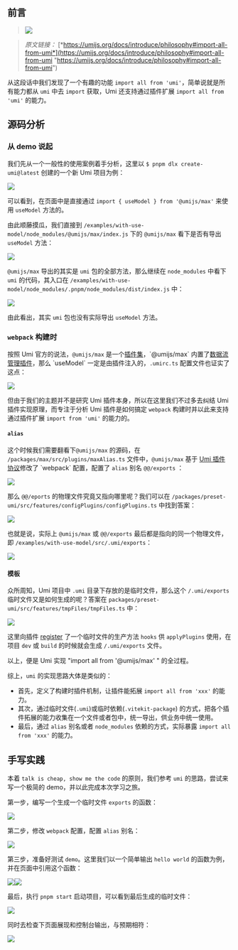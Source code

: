 ## 前言

> ![](https://p3-juejin.byteimg.com/tos-cn-i-k3u1fbpfcp/807ee34bf2ce4b369941b0f89c821180~tplv-k3u1fbpfcp-zoom-in-crop-mark:1512:0:0:0.awebp)

> *原文链接：* [*https://umijs.org/docs/introduce/philosophy#import-all-from-umi*](https://umijs.org/docs/introduce/philosophy#import-all-from-umi "https://umijs.org/docs/introduce/philosophy#import-all-from-umi")

从这段话中我们发现了一个有趣的功能 `import all from 'umi'`，简单说就是所有能力都从 `umi` 中去 `import` 获取，Umi 还支持通过插件扩展 `import all from 'umi'` 的能力。

## 源码分析

### 从 demo 说起

我们先从一个一般性的使用案例着手分析，这里以 `$ pnpm dlx create-umi@latest` 创建的一个新 Umi 项目为例：

![](https://p3-juejin.byteimg.com/tos-cn-i-k3u1fbpfcp/68ddc974fd0e461bbde2010f3eff04cc~tplv-k3u1fbpfcp-zoom-in-crop-mark:1512:0:0:0.awebp)

可以看到，在页面中是直接通过 `import { useModel } from '@umijs/max'` 来使用 `useModel` 方法的。

由此顺藤摸瓜，我们直接到 `/examples/with-use-model/node_modules/@umijs/max/index.js` 下的 `@umijs/max` 看下是否有导出 `useModel` 方法：

![](https://p3-juejin.byteimg.com/tos-cn-i-k3u1fbpfcp/87d75a9c8a9a4bfaac2de06fbba271a1~tplv-k3u1fbpfcp-zoom-in-crop-mark:1512:0:0:0.awebp)

`@umijs/max` 导出的其实是 `umi` 包的全部方法，那么继续在 `node_modules` 中看下 `umi` 的代码，其入口在 `/examples/with-use-model/node_modules/.pnpm/node_modules/dist/index.js` 中：

![](https://p3-juejin.byteimg.com/tos-cn-i-k3u1fbpfcp/1ef2466a62b04ecbb5f6bae7b7129c58~tplv-k3u1fbpfcp-zoom-in-crop-mark:1512:0:0:0.awebp)

由此看出，其实 `umi` 包也没有实际导出 `useModel` 方法。

### `webpack` 构建时

按照 Umi 官方的说法，`@umijs/max` 是一个[插件集](https://umijs.org/docs/max/introduce "https://umijs.org/docs/max/introduce")，`@umijs/max` 内置了[数据流管理插件](https://github.com/umijs/umi/blob/master/packages/plugins/src/model.ts "https://github.com/umijs/umi/blob/master/packages/plugins/src/model.ts")，那么 `useModel` 一定是由插件注入的，`.umirc.ts` 配置文件也证实了这点：

![](https://p3-juejin.byteimg.com/tos-cn-i-k3u1fbpfcp/40070cf529424fd8b9a6c03858a2587c~tplv-k3u1fbpfcp-zoom-in-crop-mark:1512:0:0:0.awebp)

但由于我们的主题并不是研究 Umi 插件本身，所以在这里我们不过多去纠结 Umi 插件实现原理，而专注于分析 Umi 插件是如何搞定 `webpack` 构建时并以此来支持通过插件扩展 `import from 'umi'` 的能力的。

#### `alias`

这个时候我们需要翻看下`@umijs/max` 的源码，在 `/packages/max/src/plugins/maxAlias.ts` 文件中，`@umijs/max` 基于 [Umi 插件协议](https://umijs.org/docs/guides/plugins "https://umijs.org/docs/guides/plugins")修改了 `webpack` 配置，配置了 `alias` 别名 `@@/exports` ：

![](https://p3-juejin.byteimg.com/tos-cn-i-k3u1fbpfcp/7482a9d15c5f4114975acbd006d18179~tplv-k3u1fbpfcp-zoom-in-crop-mark:1512:0:0:0.awebp)

那么 `@@/eports` 的物理文件究竟又指向哪里呢？我们可以在 `/packages/preset-umi/src/features/configPlugins/configPlugins.ts` 中找到答案：

![](https://p3-juejin.byteimg.com/tos-cn-i-k3u1fbpfcp/cf2e60906a2948628a600bace4e4976e~tplv-k3u1fbpfcp-zoom-in-crop-mark:1512:0:0:0.awebp)

也就是说，实际上 `@umijs/max` 或 `@@/exports` 最后都是指向的同一个物理文件，即 `/examples/with-use-model/src/.umi/exports`：

![](https://p3-juejin.byteimg.com/tos-cn-i-k3u1fbpfcp/3ac4bacfa5cc4277b921e4db2d892725~tplv-k3u1fbpfcp-zoom-in-crop-mark:1512:0:0:0.awebp)

#### 模板

众所周知，Umi 项目中 `.umi` 目录下存放的是临时文件，那么这个 `/.umi/exports` 临时文件又是如何生成的呢？答案在 `packages/preset-umi/src/features/tmpFiles/tmpFiles.ts` 中：

![](https://p3-juejin.byteimg.com/tos-cn-i-k3u1fbpfcp/2259299ced744e63b01896e158069e19~tplv-k3u1fbpfcp-zoom-in-crop-mark:1512:0:0:0.awebp)

这里向插件 [register](https://umijs.org/docs/guides/plugins#register--registermethod-%E4%BB%A5%E5%8F%8A-applyplugins "https://umijs.org/docs/guides/plugins#register--registermethod-%E4%BB%A5%E5%8F%8A-applyplugins") 了一个临时文件的生产方法 `hooks` 供 `applyPlugins` 使用，在项目 `dev` 或 `build` 的时候就会生成 `/.umi/exports` 文件。

以上，便是 Umi 实现 "import all from '@umijs/max' " 的全过程。

综上，`umi` 的实现思路大体是类似的：

+   首先，定义了构建时插件机制，让插件能拓展 `import all from 'xxx'` 的能力。
+   其次，通过临时文件(`.umi`)或临时依赖(`.vitekit-package`) 的方式，把各个插件拓展的能力收集在一个文件或者包中，统一导出，供业务中统一使用。
+   最后，通过 `alias` 别名或者 `node_modules` 依赖的方式，实际暴露 `import all from 'xxx'` 的能力。

## 手写实践

本着 `talk is cheap, show me the code` 的原则，我们参考 `umi` 的思路，尝试来写一个极简的 demo，并以此完成本次学习之旅。

第一步，编写一个生成一个临时文件 `exports` 的函数：

![](https://p3-juejin.byteimg.com/tos-cn-i-k3u1fbpfcp/877b801cf0334dacbeaa655f12bf5b87~tplv-k3u1fbpfcp-zoom-in-crop-mark:1512:0:0:0.awebp)

第二步，修改 `webpack` 配置，配置 `alias` 别名：

![](https://p3-juejin.byteimg.com/tos-cn-i-k3u1fbpfcp/ee22aad6ad55492aabf7a674cd9920c2~tplv-k3u1fbpfcp-zoom-in-crop-mark:1512:0:0:0.awebp)

第三步，准备好测试 `demo`。这里我们以一个简单输出 `hello world` 的函数为例，并在页面中引用这个函数：

![](https://p3-juejin.byteimg.com/tos-cn-i-k3u1fbpfcp/83d8e7080938414bb6c8ec3fcdb0d24d~tplv-k3u1fbpfcp-zoom-in-crop-mark:1512:0:0:0.awebp)![](https://p3-juejin.byteimg.com/tos-cn-i-k3u1fbpfcp/5f75676c45bb4e39b71e17489b8e7961~tplv-k3u1fbpfcp-zoom-in-crop-mark:1512:0:0:0.awebp)

最后，执行 `pnpm start` 启动项目，可以看到最后生成的临时文件：

![](https://p3-juejin.byteimg.com/tos-cn-i-k3u1fbpfcp/af669cd657c844bbb89776d9bd68c1e5~tplv-k3u1fbpfcp-zoom-in-crop-mark:1512:0:0:0.awebp)

同时去检查下页面展现和控制台输出，与预期相符：

![](https://p3-juejin.byteimg.com/tos-cn-i-k3u1fbpfcp/8ae42a39585144c2b387638d58ce338e~tplv-k3u1fbpfcp-zoom-in-crop-mark:1512:0:0:0.awebp)
